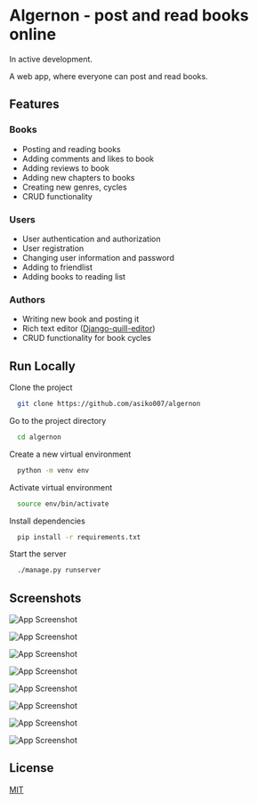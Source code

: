 
# Algernon - post and read books online

In active development.

A web app, where everyone can post and read books.
## Features

### Books
- Posting and reading books
- Adding comments and likes to book
- Adding reviews to book
- Adding new chapters to books
- Creating new genres, cycles
- CRUD functionality
  
### Users
- User authentication and authorization
- User registration
- Changing user information and password
- Adding to friendlist
- Adding books to reading list

### Authors
- Writing new book and posting it
- Rich text editor ([Django-quill-editor](https://django-quill-editor.readthedocs.io/en/latest/))
- CRUD functionality for book cycles
## Run Locally

Clone the project

```bash
  git clone https://github.com/asiko007/algernon
```

Go to the project directory

```bash
  cd algernon
```

Create a new virtual environment

```bash
  python -m venv env
```

Activate virtual environment

```bash
  source env/bin/activate
```

Install dependencies

```bash
  pip install -r requirements.txt
```

Start the server

```bash
  ./manage.py runserver
```

  
## Screenshots

![App Screenshot](https://github.com/asiko007/algernon/blob/master/project_screenshots/Selection_025.png)

![App Screenshot](https://github.com/asiko007/algernon/blob/master/project_screenshots/Selection_026.png)

![App Screenshot](https://github.com/asiko007/algernon/blob/master/project_screenshots/Selection_027.png)

![App Screenshot](https://github.com/asiko007/algernon/blob/master/project_screenshots/Selection_028.png)

![App Screenshot](https://github.com/asiko007/algernon/blob/master/project_screenshots/Selection_029.png)

![App Screenshot](https://github.com/asiko007/algernon/blob/master/project_screenshots/Selection_030.png)

![App Screenshot](https://github.com/asiko007/algernon/blob/master/project_screenshots/Selection_031.png)

![App Screenshot](https://github.com/asiko007/algernon/blob/master/project_screenshots/Selection_032.png)

## License

[MIT](https://choosealicense.com/licenses/mit/)

  
